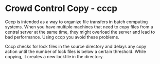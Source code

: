 
  Crowd Control Copy - cccp
=============================

Cccp is intended as a way to organize file transfers in batch computing systems.
When you have multiple machines that need to copy files from a central server at
the same time, they might overload the server and lead to bad performance. Using
cccp you avoid these problems.

Cccp checks for lock files in the source directory and delays any copy action
until the number of lock files is below a certain threshold. While copying, it
creates a new lockfile in the directory.
